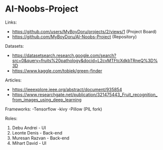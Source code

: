 # AI-Noobs-Project

Links:

- https://github.com/users/MyBoyDoru/projects/2/views/1 (Project Board)
- https://github.com/MyBoyDoru/AI-Noobs-Project (Repository)

Datasets:
- https://datasetsearch.research.google.com/search?src=0&query=fruits%20pathology&docid=L2cvMTFtcXdkbTRneQ%3D%3D
- https://www.kaggle.com/tobiek/green-finder

Articles:
- https://ieeexplore.ieee.org/abstract/document/935854
- https://www.researchgate.net/publication/321475443_Fruit_recognition_from_images_using_deep_learning

Frameworks:
-Tensorflow
-kivy
-Pillow (PIL fork)

Roles:

1. Debu Andrei - UI
2. Leonte Denis - Back-end
3. Muresan Razvan - Back-end
4. Mihart David - UI
